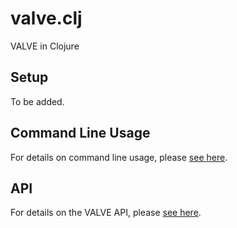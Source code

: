 # valve.clj
VALVE in Clojure

## Setup

To be added.

## Command Line Usage

For details on command line usage, please [see here](https://github.com/ontodev/valve/blob/main/README.md#command-line-usage).

## API

For details on the VALVE API, please [see here](https://github.com/ontodev/valve/blob/main/README.md#api).

